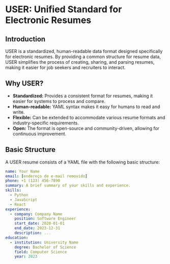 # USER: Unified Standard for Electronic Resumes

## Introduction
USER is a standardized, human-readable data format designed specifically for electronic resumes. By providing a common structure for resume data, USER simplifies the process of creating, sharing, and parsing resumes, making it easier for job seekers and recruiters to interact.

## Why USER?
* **Standardized:** Provides a consistent format for resumes, making it easier for systems to process and compare.
* **Human-readable:** YAML syntax makes it easy for humans to read and write.
* **Flexible:** Can be extended to accommodate various resume formats and industry-specific requirements.
* **Open:** The format is open-source and community-driven, allowing for continuous improvement.

## Basic Structure
A USER resume consists of a YAML file with the following basic structure:

```yaml
name: Your Name
email: [endereço de e-mail removido]
phone: +1 (123) 456-7890
summary: A brief summary of your skills and experience.
skills:
  - Python
  - JavaScript
  - React
experience:
  - company: Company Name
    position: Software Engineer
    start_date: 2020-01-01
    end_date: 2023-12-31
    description: ...
education:
  - institution: University Name
    degree: Bachelor of Science
    field: Computer Science
    year: 2023
